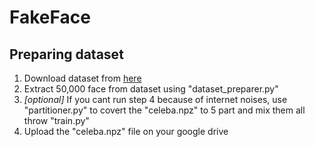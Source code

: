 # FakeFace
## Preparing dataset

 1. Download dataset from [here](https://www.kaggle.com/jessicali9530/celeba-dataset)
 2. Extract 50,000 face from dataset using "dataset_preparer.py"
 3. *[optional]* If you cant run step 4 because of internet noises, use "partitioner.py" to covert the "celeba.npz" to 5 part and mix them all throw "train.py"
 4. Upload the "celeba.npz" file on your google drive
